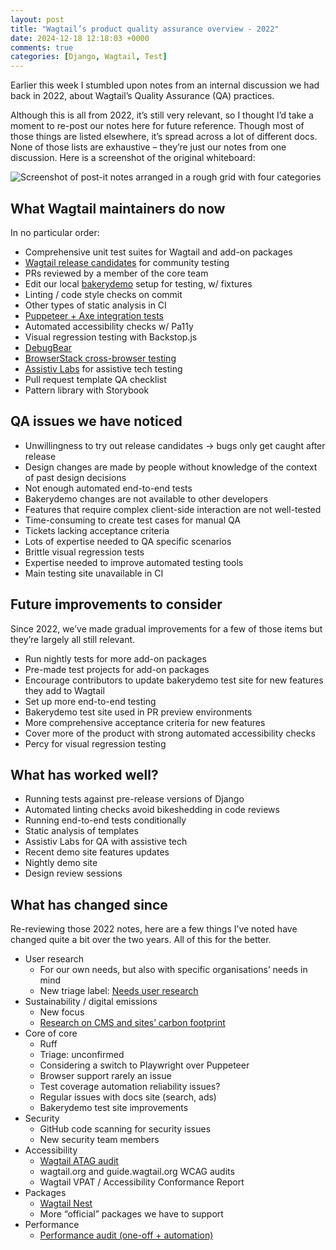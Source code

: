 ```yaml
---
layout: post
title: "Wagtail’s product quality assurance overview - 2022"
date: 2024-12-18 12:18:03 +0000
comments: true
categories: [Django, Wagtail, Test]
---
```


Earlier this week I stumbled upon notes from an internal discussion we had back in 2022, about Wagtail’s Quality Assurance (QA) practices.

<!-- more -->

Although this is all from 2022, it’s still very relevant, so I thought I’d take a moment to re-post our notes here for future reference. Though most of those things are listed elsewhere, it’s spread across a lot of different docs. None of those lists are exhaustive – they’re just our notes from one discussion. Here is a screenshot of the original whiteboard:

![Screenshot of post-it notes arranged in a rough grid with four categories](/images/blog/wagtail-product-qa-testing-in-2022/qa_workshop_outcomes_december_2022.png)

## What Wagtail maintainers do now

In no particular order:

- Comprehensive unit test suites for Wagtail and add-on packages
- [Wagtail release candidates](https://github.com/wagtail/wagtail/discussions/12440) for community testing
- PRs reviewed by a member of the core team
- Edit our local [bakerydemo](https://github.com/wagtail/bakerydemo) setup for testing, w/ fixtures
- Linting / code style checks on commit
- Other types of static analysis in CI
- [Puppeteer + Axe integration tests](https://github.com/wagtail/wagtail/tree/main/client/tests/integration)
- Automated accessibility checks w/ Pa11y
- Visual regression testing with Backstop.js
- [DebugBear](https://www.debugbear.com/)
- [BrowserStack cross-browser testing](https://www.browserstack.com/open-source)
- [Assistiv Labs](https://assistivlabs.com/) for assistive tech testing
- Pull request template QA checklist
- Pattern library with Storybook

## QA issues we have noticed

- Unwillingness to try out release candidates -> bugs only get caught after release
- Design changes are made by people without knowledge of the context of past design decisions
- Not enough automated end-to-end tests
- Bakerydemo changes are not available to other developers
- Features that require complex client-side interaction are not well-tested
- Time-consuming to create test cases for manual QA
- Tickets lacking acceptance criteria
- Lots of expertise needed to QA specific scenarios
- Brittle visual regression tests
- Expertise needed to improve automated testing tools
- Main testing site unavailable in CI

## Future improvements to consider

Since 2022, we’ve made gradual improvements for a few of those items but they’re largely all still relevant.

- Run nightly tests for more add-on packages
- Pre-made test projects for add-on packages
- Encourage contributors to update bakerydemo test site for new features they add to Wagtail
- Set up more end-to-end testing
- Bakerydemo test site used in PR preview environments
- More comprehensive acceptance criteria for new features
- Cover more of the product with strong automated accessibility checks
- Percy for visual regression testing

## What has worked well?

- Running tests against pre-release versions of Django
- Automated linting checks avoid bikeshedding in code reviews
- Running end-to-end tests conditionally
- Static analysis of templates
- Assistiv Labs for QA with assistive tech
- Recent demo site features updates
- Nightly demo site
- Design review sessions

## What has changed since

Re-reviewing those 2022 notes, here are a few things I’ve noted have changed quite a bit over the two years. All of this for the better.

- User research
  - For our own needs, but also with specific organisations’ needs in mind
  - New triage label: [Needs user research](https://github.com/wagtail/wagtail/issues?q=sort%3Aupdated-desc+is%3Aopen+label%3A%22status%3A+Needs+User+Research%22)
- Sustainability / digital emissions
  - New focus
  - [Research on CMS and sites’ carbon footprint](https://wagtail.org/blog/estimating-wagtail-websites-emissions/)
- Core of core
  - Ruff
  - Triage: unconfirmed
  - Considering a switch to Playwright over Puppeteer
  - Browser support rarely an issue
  - Test coverage automation reliability issues?
  - Regular issues with docs site (search, ads)
  - Bakerydemo test site improvements
- Security
  - GitHub code scanning for security issues
  - New security team members
- Accessibility
  - [Wagtail ATAG audit](https://wagtail.org/accessibility/atag-audit/)
  - wagtail.org and guide.wagtail.org WCAG audits
  - Wagtail VPAT / Accessibility Conformance Report
- Packages
  - [Wagtail Nest](https://github.com/wagtail-nest)
  - More “official” packages we have to support
- Performance
  - [Performance audit (one-off + automation)](https://github.com/wagtail/wagtail/issues/12241)
